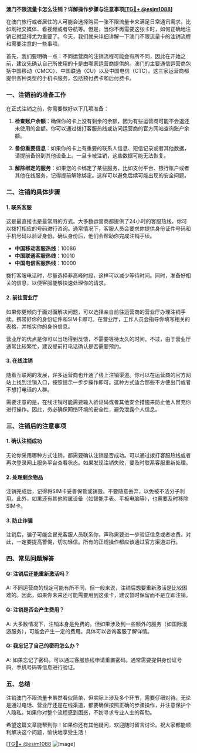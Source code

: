 **澳门不限流量卡怎么注销？详解操作步骤与注意事项[[TG💪+ @esim1088](https://t.me/s/esim1088)]**

在澳门旅行或者居住的人可能会选择购买一张不限流量卡来满足日常通讯需求，比如刷社交媒体、看视频或者导航等。但是，当你不再需要这张卡时，如何正确地注销它就显得尤为重要了。今天，我们就来详细讲解一下澳门不限流量卡的注销流程和需要注意的一些事项。

首先，我们要明确一点：不同运营商的注销流程可能会有所不同，因此在开始之前，建议先确认自己所使用的卡是由哪家运营商提供的。澳门的主要通信运营商包括中国移动（CMCC）、中国联通（CU）以及中国电信（CTC）。这三家运营商都提供各种类型的手机卡服务，包括预付费卡和后付费卡。

### **一、注销前的准备工作**

在正式注销之前，你需要做好以下几项准备：

1. **检查账户余额**：确保你的卡上没有剩余的余额，因为有些运营商可能不会退还未使用的金额。你可以通过拨打客服热线或访问运营商的官方网站查询账户余额。

2. **备份重要信息**：如果你的卡上有重要的联系人信息、短信记录或者其他数据，请提前备份到其他设备上。一旦卡被注销，这些数据可能无法恢复。

3. **解除绑定的服务**：如果您的卡绑定了某些服务，比如支付平台、银行账户或者其他在线服务，记得提前解除绑定。这样可以避免后续可能出现的安全问题。

### **二、注销的具体步骤**

#### **1. 联系客服**

这是最直接也是最常用的方式。大多数运营商都提供了24小时的客服热线，你可以拨打相应的号码进行咨询。通常情况下，客服人员会要求你提供身份证件号码和手机号码以验证身份。确认身份后，他们会帮助你完成注销手续。

- **中国移动客服热线**：10086  
- **中国联通客服热线**：10010  
- **中国电信客服热线**：10000  

拨打客服电话时，尽量选择非高峰时段，这样可以减少等待时间。同时，准备好相关的信息，以便客服能够快速处理你的请求。

#### **2. 前往营业厅**

如果你更倾向于面对面解决问题，可以选择亲自前往运营商的营业厅办理注销手续。携带好你的身份证件和SIM卡即可。在营业厅，工作人员会指导你填写相关的表格，并核实你的身份信息。

营业厅的优点是你可以当场得到反馈，不需要等待太久的时间。不过，由于营业厅通常比较繁忙，建议提前打电话确认是否需要预约。

#### **3. 在线注销**

随着互联网的发展，许多运营商也开通了线上注销渠道。你可以在运营商的官方网站上找到注销入口，按照提示一步步操作即可。这种方式适合那些不方便出门或者不想打电话的人群。

需要注意的是，在线注销可能需要输入验证码或者其他安全措施来防止他人冒充你进行操作。因此，务必确保网络环境的安全性，避免泄露个人信息。

### **三、注销后的注意事项**

#### **1. 确认注销成功**

无论你采用哪种方式注销，都需要确认注销是否成功。可以通过拨打客服热线或者再次登录网上服务平台查看状态。如果发现注销失败，要及时联系客服重新处理。

#### **2. 处理剩余物品**

注销完成后，记得将SIM卡妥善保管或销毁。不要随意丢弃，以免被不法分子利用。此外，如果还有其他附属设备（如智能手表、平板电脑等），也需要及时移除SIM卡。

#### **3. 防止诈骗**

注销后，骗子可能会冒充客服人员联系你，声称需要进一步验证信息或者收费。对此，一定要提高警惕，切勿轻信。所有的正规操作都应该通过官方渠道进行。

### **四、常见问题解答**

#### **Q: 注销后还能重新激活吗？**
A: 不同运营商的规定可能有所不同，但一般来说，注销后想要重新激活是比较困难的。因此，如果你未来还可能需要用到这张卡，建议暂时保留而不是立即注销。

#### **Q: 注销是否会产生费用？**
A: 大多数情况下，注销本身是免费的。但如果涉及到一些额外的服务（如国际漫游服务），可能会产生一定的费用。具体可以咨询客服了解详情。

#### **Q: 我忘记了自己的密码怎么办？**
A: 如果忘记了密码，可以通过客服热线申请重置密码。通常需要提供身份证号码、手机号码等信息进行验证。

### **五、总结**

注销澳门不限流量卡虽然看似简单，但实际上涉及多个环节，需要仔细对待。无论是通过电话、营业厅还是在线渠道，都要确保按照正确的步骤操作，并注意保护个人隐私。如果你对整个流程感到困惑，不妨寻求专业人士的帮助。

希望这篇文章能帮到你！如果你还有其他疑问，欢迎随时留言讨论。祝大家都能顺利解决这个问题，愉快地享受生活！

[[TG💪+ @esim1088](https://t.me/s/esim1088) ![Image](https://i.postimg.cc/4NQfJmqS/Snipaste-2025-05-13-00-14-12.png)]
